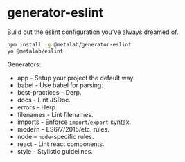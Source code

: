 # generator-eslint

Build out the [eslint] configuration you've always dreamed of.

```sh
npm install -g @metalab/generator-eslint
yo @metalab/eslint
```

Generators:
 * app - Setup your project the default way.
 * babel - Use babel for parsing.
 * best-practices – Derp.
 * docs - Lint JSDoc.
 * errors – Herp.
 * filenames - Lint filenames.
 * imports - Enforce `import`/`export` syntax.
 * modern – ES6/7/2015/etc. rules.
 * node – `node`-specific rules.
 * react - Lint react components.
 * style - Stylistic guidelines.

[eslint]: http://eslint.org/
